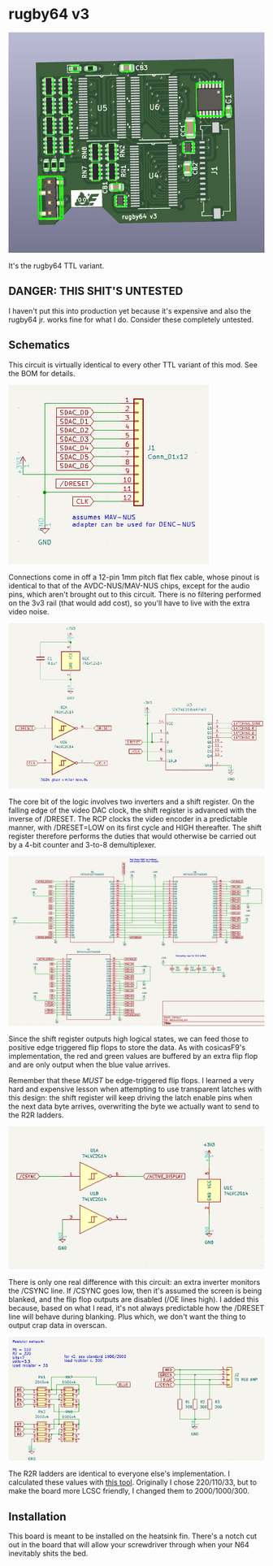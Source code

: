 # rugby64 v3

![](rugby64.png)

It's the rugby64 TTL variant.

## DANGER: THIS SHIT'S UNTESTED

I haven't put this into production yet because it's expensive and also the rugby64 jr. works fine for what I do.
Consider these completely untested.

## Schematics

This circuit is virtually identical to every other TTL variant of this mod. See the BOM for details.

![](sch01.png)

Connections come in off a 12-pin 1mm pitch flat flex cable, whose pinout is identical to that of the AVDC-NUS/MAV-NUS
chips, except for the audio pins, which aren't brought out to this circuit. There is no filtering performed on the
3v3 rail (that would add cost), so you'll have to live with the extra video noise. 

![](sch02.png)

The core bit of the logic involves two inverters and a shift register. On the falling edge of the video DAC clock,
the shift register is advanced with the inverse of /DRESET. The RCP clocks the video encoder in a predictable manner,
with /DRESET=LOW on its first cycle and HIGH thereafter. The shift register therefore performs the duties that would
otherwise be carried out by a 4-bit counter and 3-to-8 demultiplexer.

![](sch03.png)

Since the shift register outputs high logical states, we can feed those to positive edge triggered flip flops to
store the data. As with cosicasF9's implementation, the red and green values are buffered by an extra flip flop
and are only output when the blue value arrives.

Remember that these *MUST* be edge-triggered flip flops. I learned a very hard and expensive lesson when attempting
to use transparent latches with this design: the shift register will keep driving the latch enable pins when the next
data byte arrives, overwriting the byte we actually want to send to the R2R ladders.

![](sch04.png)

There is only one real difference with this circuit: an extra inverter monitors the /CSYNC line. If /CSYNC goes low,
then it's assumed the screen is being blanked, and the flip flop outputs are disabled (/OE lines high). I added this
because, based on what I read, it's not always predictable how the /DRESET line will behave during blanking.
Plus which, we don't want the thing to output crap data in overscan.

![](sch05.png)

The R2R ladders are identical to everyone else's implementation. I calculated these values with
[this tool](https://www.aaabbb.de/JDAC/DAC_R2R_network_calculation_en.php). Originally I chose 220/110/33,
but to make the board more LCSC friendly, I changed them to 2000/1000/300.

## Installation

This board is meant to be installed on the heatsink fin. There's a notch cut out in the board that will allow
your screwdriver through when your N64 inevitably shits the bed.